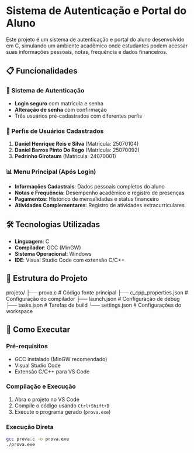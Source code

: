 # Sistema de Autenticação e Portal do Aluno

Este projeto é um sistema de autenticação e portal do aluno desenvolvido em C, simulando um ambiente acadêmico onde estudantes podem acessar suas informações pessoais, notas, frequência e dados financeiros.

## 📋 Funcionalidades

### 🔐 Sistema de Autenticação
- **Login seguro** com matrícula e senha
- **Alteração de senha** com confirmação
- Três usuários pré-cadastrados com diferentes perfis

### 👤 Perfis de Usuários Cadastrados
1. **Daniel Henrique Reis e Silva** (Matrícula: 25070104)
2. **Daniel Barros Pinto Do Rego** (Matrícula: 25070092) 
3. **Pedrinho Girotaum** (Matrícula: 24070001)

### 📊 Menu Principal (Após Login)
- **Informações Cadastrais**: Dados pessoais completos do aluno
- **Notas e Frequência**: Desempenho acadêmico e registro de presenças
- **Pagamentos**: Histórico de mensalidades e status financeiro
- **Atividades Complementares**: Registro de atividades extracurriculares

## 🛠️ Tecnologias Utilizadas

- **Linguagem**: C
- **Compilador**: GCC (MinGW)
- **Sistema Operacional**: Windows
- **IDE**: Visual Studio Code com extensão C/C++

## 📁 Estrutura do Projeto
projeto/
├── prova.c # Código fonte principal
├── c_cpp_properties.json # Configuração do compilador
├── launch.json # Configuração de debug
├── tasks.json # Tarefas de build
└── settings.json # Configurações do workspace

## 🚀 Como Executar

### Pré-requisitos
- GCC instalado (MinGW recomendado)
- Visual Studio Code
- Extensão C/C++ para VS Code

### Compilação e Execução
1. Abra o projeto no VS Code
2. Compile o código usando `Ctrl+Shift+B`
3. Execute o programa gerado (`prova.exe`)

### Execução Direta
```bash
gcc prova.c -o prova.exe
./prova.exe
